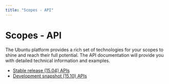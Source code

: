 ```yaml
---
title: "Scopes - API"
---
```


# Scopes - API

The Ubuntu platform provides a rich set of technologies for your scopes to
shine and reach their full potential. The API documentation will provide you
with detailed technical information and examples.

 * [Stable release (15.04) APIs](api-cpp-current/index.md)
 * [Development snapshot (15.10) APIs](api-cpp-development/index.md)
